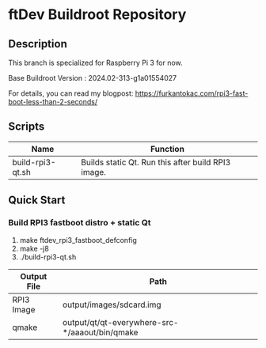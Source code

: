 # ftDev Buildroot Repository

## Description

This branch is specialized for Raspberry Pi 3 for now.

Base Buildroot Version  : 2024.02-313-g1a01554027

For details, you can read my blogpost: https://furkantokac.com/rpi3-fast-boot-less-than-2-seconds/


## Scripts

Name             | Function
--               | --
build-rpi3-qt.sh | Builds static Qt. Run this after build RPI3 image.


## Quick Start

### Build RPI3 fastboot distro + static Qt

1. make ftdev_rpi3_fastboot_defconfig
2. make -j8
3. ./build-rpi3-qt.sh

Output File | Path
--          | --
RPI3 Image  | output/images/sdcard.img
qmake       | output/qt/qt-everywhere-src-*/aaaout/bin/qmake
